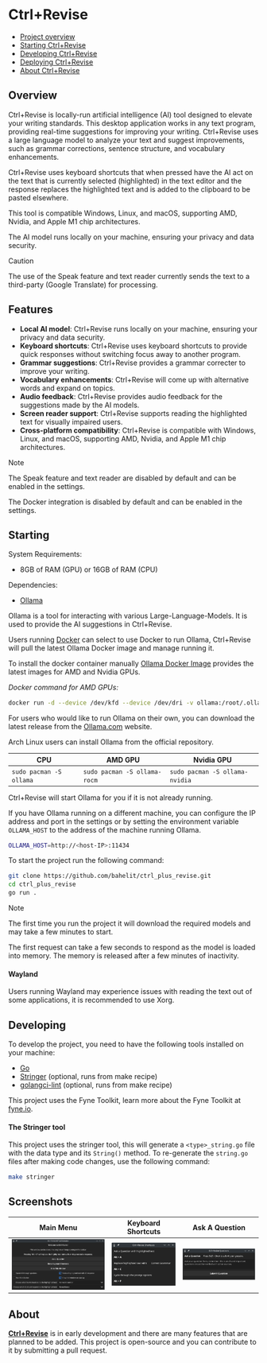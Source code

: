 # Ctrl+Revise

- [Project overview](#project-overview)
- [Starting Ctrl+Revise](#starting-ctrlrevise)
- [Developing Ctrl+Revise](#developing-ctrlrevise)
- [Deploying Ctrl+Revise](#deploying-ctrlrevise)
- [About Ctrl+Revise](#about-ctrlrevise)


## Overview

Ctrl+Revise is locally-run artificial intelligence (AI) tool designed to elevate your writing standards. This desktop application works in any text program, providing real-time suggestions for improving your writing. Ctrl+Revise uses a large language model to analyze your text and suggest improvements, such as grammar corrections, sentence structure, and vocabulary enhancements.


Ctrl+Revise uses keyboard shortcuts that when pressed have the AI act on the text that is currently selected (highlighted) in the text editor and the response replaces the highlighted text and is added to the clipboard to be pasted elsewhere.

This tool is compatible Windows, Linux, and macOS, supporting AMD, Nvidia, and Apple M1 chip architectures.

The AI model runs locally on your machine, ensuring your privacy and data security.

> [!CAUTION]
> The use of the Speak feature and text reader currently sends the text to a third-party (Google Translate) for processing.


## Features

- **Local AI model**: Ctrl+Revise runs locally on your machine, ensuring your privacy and data security.
- **Keyboard shortcuts**: Ctrl+Revise uses keyboard shortcuts to provide quick responses without switching focus away to another program.
- **Grammar suggestions**: Ctrl+Revise provides a grammar correcter to improve your writing.
- **Vocabulary enhancements**: Ctrl+Revise will come up with alternative words and expand on topics.
- **Audio feedback**: Ctrl+Revise provides audio feedback for the suggestions made by the AI models.
- **Screen reader support**: Ctrl+Revise supports reading the highlighted text for visually impaired users.
- **Cross-platform compatibility**: Ctrl+Revise is compatible with Windows, Linux, and macOS, supporting AMD, Nvidia, and Apple M1 chip architectures.

> [!NOTE]
> The Speak feature and text reader are disabled by default and can be enabled in the settings.
>
> The Docker integration is disabled by default and can be enabled in the settings.

## Starting

System Requirements:

- 8GB of RAM (GPU) or 16GB of RAM (CPU)

Dependencies:

- [Ollama](https://ollama.com/)

Ollama is a tool for interacting with various Large-Language-Models. It is used to provide the AI suggestions in Ctrl+Revise.

Users running [Docker](https://docker.com) can select to use Docker to run Ollama, Ctrl+Revise will pull the latest Ollama Docker image and manage running it.

To install the docker container manually [Ollama Docker Image](https://hub.docker.com/r/ollama/ollama) provides the latest images for AMD and Nvidia GPUs.

_Docker command for AMD GPUs:_
```bash
docker run -d --device /dev/kfd --device /dev/dri -v ollama:/root/.ollama -p 11434:11434 --name ollama --restart=always ollama/ollama:rocm
```

For users who would like to run Ollama on their own, you can download the latest release from the [Ollama.com](https://ollama.com/download) website.

Arch Linux users can install Ollama from the official repository.

| CPU                     | AMD GPU                      | Nvidia GPU                     |
|-------------------------|------------------------------|--------------------------------|
| `sudo pacman -S ollama` | `sudo pacman -S ollama-rocm` | `sudo pacman -S ollama-nvidia` |

Ctrl+Revise will start Ollama for you if it is not already running.

If you have Ollama running on a different machine, you can configure the IP address and port in the settings or by setting 
the environment variable `OLLAMA_HOST` to the address of the machine running Ollama.
```bash
OLLAMA_HOST=http://<host-IP>:11434
```


To start the project run the following command:
```bash
git clone https://github.com/bahelit/ctrl_plus_revise.git
cd ctrl_plus_revise
go run .
```

> [!NOTE]
> The first time you run the project it will download the required models and may take a few minutes to start.
> 
> The first request can take a few seconds to respond as the model is loaded into memory. The memory is released after a few minutes of inactivity.

#### Wayland
Users running Wayland may experience issues with reading the text out of some applications, it is recommended to use Xorg.

## Developing

To develop the project, you need to have the following tools installed on your machine:
- [Go](https://golang.org/dl/)
- [Stringer](https://pkg.go.dev/golang.org/x/tools/cmd/stringer) (optional, runs from make recipe)
- [golangci-lint](https://golangci-lint.run/) (optional, runs from make recipe)

This project uses the Fyne Toolkit, learn more about the Fyne Toolkit at [fyne.io](https://fyne.io/).

#### The Stringer tool
This project uses the stringer tool, this will generate a `<type>_string.go` file with the data type and its `String()` method. To re-generate the `string.go` files after making code changes, use the following command:
```bash
make stringer
```

## Screenshots

|                   Main Menu                   |                      Keyboard Shortcuts                       |                        Ask A Question                        |
|:---------------------------------------------:|:-------------------------------------------------------------:|:------------------------------------------------------------:|
| ![Main Menu](images/Screenshot_Main_Menu.png) | ![Shortcuts Window](images/Screenshot_Keyboard_Shortcuts.png) | ![Ask A Question Window](images/Screenshot_Ask_Question.png) |

## About

[**Ctrl+Revise**](https://ctrlplusrevise.com) is in early development and there are many features that are planned to be added. This project is open-source and you can contribute to it by submitting a pull request.
